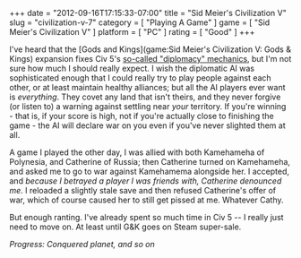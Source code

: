 +++
date = "2012-09-16T17:15:33-07:00"
title = "Sid Meier's Civilization V"
slug = "civilization-v-7"
category = [ "Playing A Game" ]
game = [ "Sid Meier's Civilization V" ]
platform = [ "PC" ]
rating = [ "Good" ]
+++

I've heard that the [Gods and Kings](game:Sid Meier's Civilization V: Gods & Kings) expansion fixes Civ 5's <a href="http://i.imgur.com/wxChN.png">so-called "diplomacy" mechanics</a>, but I'm not sure how much I should really expect.  I wish the diplomatic AI was sophisticated enough that I could really try to play people against each other, or at least maintain healthy alliances; but all the AI players ever want is <i>everything</i>.  They covet any land that isn't theirs, and they never forgive (or listen to) a warning against settling near <i>your</i> territory.  If you're winning - that is, if your score is high, not if you're actually close to finishing the game - the AI will declare war on you even if you've never slighted them at all.

A game I played the other day, I was allied with both Kamehameha of Polynesia, and Catherine of Russia; then Catherine turned on Kamehameha, and asked me to go to war against Kamehamema alongside her.  I accepted, and <i>because I betrayed a player I was friends with, Catherine denounced me</i>.  I reloaded a slightly stale save and then refused Catherine's offer of war, which of course caused her to still get pissed at me.  Whatever Cathy.

But enough ranting.  I've already spent so much time in Civ 5 -- I really just need to move on.  At least until G&K goes on Steam super-sale.

<i>Progress: Conquered planet, and so on</i>
